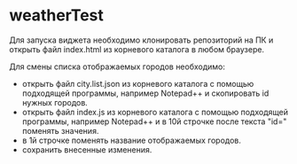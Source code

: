 # weatherTest
Для запуска виджета необходимо клонировать репозиторий на ПК и открыть файл index.html из корневого каталога в любом браузере.

Для смены списка отображаемых городов необходимо:
* открыть файл city.list.json из корневого каталога с помощью подходящей программы, например Notepad++
и скопировать id нужных городов.
* открыть файл index.js из корневого каталога с помощью подходящей программы, например Notepad++
и в 10й строчке после текста "id=" поменять значения.
* в 1й строчке поменять название отображаемых городов.
* сохранить внесенные изменения.
